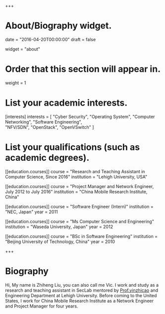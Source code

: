 +++
# About/Biography widget.

date = "2016-04-20T00:00:00"
draft = false

widget = "about"

# Order that this section will appear in.
weight = 1

# List your academic interests.
[interests]
  interests = [
	"Cyber Security",
    "Operating System",
    "Computer Networking",
	"Software Engineering",   
   	 "NFV/SDN",
   	 "OpenStack",
    "OpenVSwitch"
  ]

# List your qualifications (such as academic degrees).
[[education.courses]]
  course = "Research and Teaching Assistant in Computer Science, Since 2016"
  institution = "Lehigh University, USA"


[[education.courses]]
course = "Project Manager and Network Engineer, July 2012 to July 2016"
institution = "China Mobile Research Institute, China"


[[education.courses]]
course = "Software Engineer (Intern)"
institution = "NEC, Japan"
year = 2011

[[education.courses]]
  course = "Ms Computer Science and Engineering"
  institution = "Waseda University, Japan"
  year = 2012

[[education.courses]]
  course = "BSc in Software Engineering"
  institution = "Beijing University of Technology, China"
  year = 2010
 
+++

# Biography
Hi, My name is Zhiheng Liu, you can also call me Vic. I work and study as a research and teaching assistant in SecLab mentored by [Prof.yinzhicao](yinzhicao.com) and Engineering Department at Lehigh University. Before coming to the  United States, I work for China Mobile Research Institute as a Network Engineer and Project Manager for four years.
